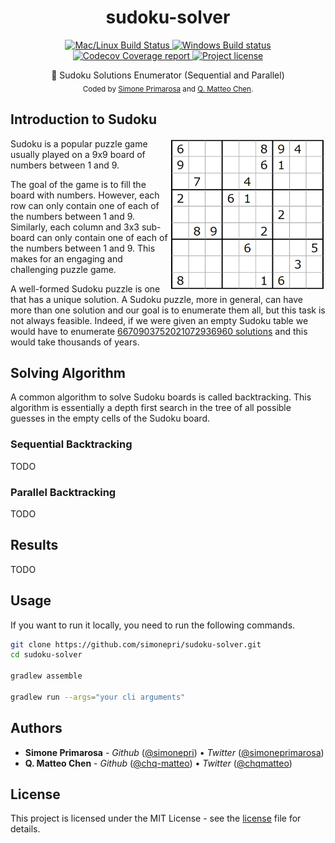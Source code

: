 <h1 align="center">
  <b>sudoku-solver</b>
</h1>
<p align="center">
  <!-- CI - TravisCI -->
  <a href="https://travis-ci.com/simonepri/sudoku-solver">
    <img src="https://img.shields.io/travis/com/simonepri/sudoku-solver/master.svg?label=MacOS%20%26%20Linux" alt="Mac/Linux Build Status" />
  </a>
  <!-- CI - AppVeyor -->
  <a href="https://ci.appveyor.com/project/simonepri/sudoku-solver">
    <img src="https://img.shields.io/appveyor/ci/simonepri/sudoku-solver/master.svg?label=Windows" alt="Windows Build status" />
  </a>
  <!-- Coverage - Codecov -->
  <a href="https://codecov.io/gh/simonepri/sudoku-solver">
    <img src="https://img.shields.io/codecov/c/github/simonepri/sudoku-solver/master.svg" alt="Codecov Coverage report" />
  </a>
  <!-- License - MIT -->
  <a href="https://github.com/simonepri/sudoku-solver/tree/master/license">
    <img src="https://img.shields.io/github/license/simonepri/sudoku-solver.svg" alt="Project license" />
  </a>

  <br/>
</p>
<p align="center">
  🔢 Sudoku Solutions Enumerator (Sequential and Parallel)
  <br/>

  <sub>
    Coded by <a href="#authors">Simone Primarosa</a> and <a href="#authors">Q. Matteo Chen</a>.
  </sub>
</p>

## Introduction to Sudoku
<img src="media/sudoku.png" width="250" align="right" alt="Example Sudoku Board" />

Sudoku is a popular puzzle game usually played on a 9x9 board of numbers between
1 and 9.

The goal of the game is to fill the board with numbers. However, each row can
only contain one of each of the numbers between 1 and 9. Similarly, each column
and 3x3 sub-board can only contain one of each of the numbers between 1 and 9.
This makes for an engaging and challenging puzzle game.

A well-formed Sudoku puzzle is one that has a unique solution.
A Sudoku puzzle, more in general, can have more than one solution and our goal
is to enumerate them all, but this task is not always feasible.
Indeed, if we were given an empty Sudoku table we would have to enumerate
[6670903752021072936960 solutions][ref:sudoku-board-num] and this would take thousands of
years.

## Solving Algorithm

A common algorithm to solve Sudoku boards is called backtracking. This algorithm
is essentially a depth first search in the tree of all possible guesses in the
empty cells of the Sudoku board.

### Sequential Backtracking
TODO

### Parallel Backtracking
TODO

## Results
TODO

## Usage
If you want to run it locally, you need to run the following commands.

```bash
git clone https://github.com/simonepri/sudoku-solver.git
cd sudoku-solver

gradlew assemble

gradlew run --args="your cli arguments"
```

## Authors
- **Simone Primarosa** - *Github* ([@simonepri][github:simonepri]) • *Twitter* ([@simoneprimarosa][twitter:simoneprimarosa])
- **Q. Matteo Chen** - *Github* ([@chq-matteo][github:chq-matteo]) • *Twitter* ([@chqmatteo][twitter:chqmatteo])

## License
This project is licensed under the MIT License - see the [license][license] file for details.

<!-- Links -->
[license]: https://github.com/simonepri/sudoku-solver/tree/master/license

[github:simonepri]: https://github.com/simonepri
[twitter:simoneprimarosa]: http://twitter.com/intent/user?screen_name=simoneprimarosa
[github:chq-matteo]: https://github.com/chq-matteo
[twitter:chqmatteo]: http://twitter.com/intent/user?screen_name=chqmatteo

[ref:sudoku-board-num]: http://www.afjarvis.staff.shef.ac.uk/sudoku/
